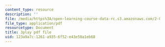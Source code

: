 ```yaml
---
content_type: resource
description: ''
file: /media/https%3A/open-learning-course-data-rc.s3.amazonaws.com/2-003sc-engineering-dynamics-fall-2011/123a9a7c1261a9356f52e43e50a1eb68_qrbCpv3Sv34.pdf
file_type: application/pdf
resourcetype: Document
title: 3play pdf file
uid: 123a9a7c-1261-a935-6f52-e43e50a1eb68
---
```

